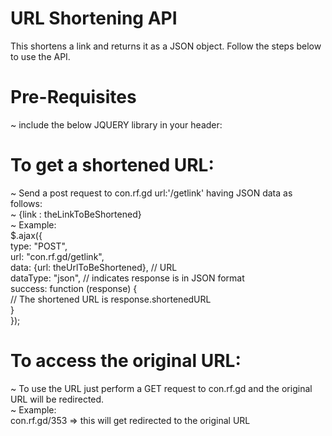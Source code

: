 # URL Shortening API
This shortens a link and returns it as a JSON object. Follow the steps below to use the API.
# Pre-Requisites
~ include the below JQUERY library in your header:
<script src="https://ajax.googleapis.com/ajax/libs/jquery/3.5.1/jquery.min.js"></script>

# To get a shortened URL:
~ Send a post request to con.rf.gd url:'/getlink' having JSON data as follows: <br>
~ {link : theLinkToBeShortened} <br>
~ Example: <br>
            $.ajax({ <br>
                type: "POST", <br>
                url: "con.rf.gd/getlink", <br>
                data: {url: theUrlToBeShortened}, // URL <br>
                dataType: "json", // indicates response is in JSON format <br>
                success: function (response) { <br>
                    // The shortened URL is response.shortenedURL <br>
                } <br>
            }); <br>

# To access the original URL:
~ To use the URL just perform a GET request to con.rf.gd and the original URL will be redirected. <br>
~ Example: <br>
            con.rf.gd/353 => this will get redirected to the original URL <br>